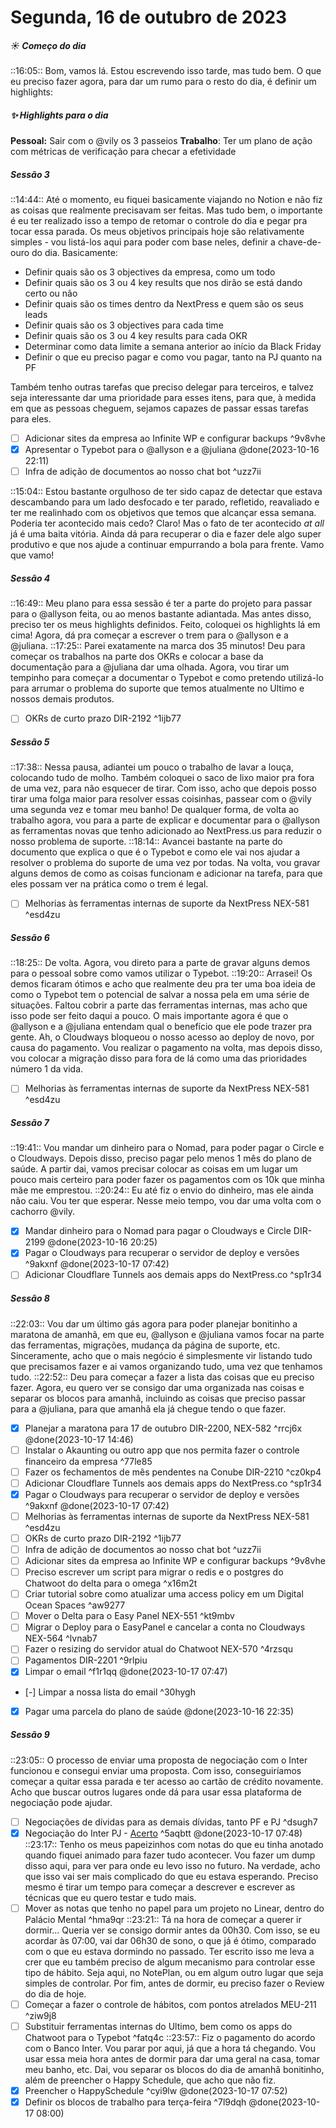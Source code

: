 # Segunda, 16 de outubro de 2023
##### ☀️ Começo do dia
::16:05:: Bom, vamos lá. Estou escrevendo isso tarde, mas tudo bem. O que eu preciso fazer agora, para dar um rumo para o resto do dia, é definir um highlights:

##### ✨ Highlights para o dia
**Pessoal:** Sair com o @vily os 3 passeios
**Trabalho**: Ter um plano de ação com métricas de verificação para checar a efetividade

##### Sessão 3
::14:44:: Até o momento, eu fiquei basicamente viajando no Notion e não fiz as coisas que realmente precisavam ser feitas. Mas tudo bem, o importante é eu ter realizado isso a tempo de retomar o controle do dia e pegar pra tocar essa parada.
Os meus objetivos principais hoje são relativamente simples - vou listá-los aqui para poder com base neles, definir a chave-de-ouro do dia. Basicamente:

+ Definir quais são os 3 objectives da empresa, como um todo
+ Definir quais são os 3 ou 4 key results que nos dirão se está dando certo ou não
+ Definir quais são os times dentro da NextPress e quem são os seus leads
+ Definir quais são os 3 objectives para cada time
+ Definir quais são os 3 ou 4 key results para cada OKR
+ Determinar como data limite a semana anterior ao início da Black Friday
+ Definir o que eu preciso pagar e como vou pagar, tanto na PJ quanto na PF

Também tenho outras tarefas que preciso delegar para terceiros, e talvez seja interessante dar uma prioridade para esses itens, para que, à medida em que as pessoas cheguem, sejamos capazes de passar essas tarefas para eles.

- [ ] Adicionar sites da empresa ao Infinite WP e configurar backups ^9v8vhe
- [x] Apresentar o Typebot para o @allyson e a @juliana @done(2023-10-16 22:11)
- [ ] Infra de adição de documentos ao nosso chat bot ^uzz7ii

::15:04:: Estou bastante orgulhoso de ter sido capaz de detectar que estava descambando para um lado desfocado e ter parado, refletido, reavaliado e ter me realinhado com os objetivos que temos que alcançar essa semana. Poderia ter acontecido mais cedo? Claro! Mas o fato de ter acontecido *at all* já é uma baita vitória. Ainda dá para recuperar o dia e fazer dele algo super produtivo e que nos ajude a continuar empurrando a bola para frente. Vamo que vamo!

##### Sessão 4
::16:49:: Meu plano para essa sessão é ter a parte do projeto para passar para o @allyson feita, ou ao menos bastante adiantada. Mas antes disso, preciso ter os meus highlights definidos. Feito, coloquei os highlights lá em cima! Agora, dá pra começar a escrever o trem para o @allyson e a @juliana.
::17:25:: Parei exatamente na marca dos 35 minutos! Deu para começar os trabalhos na parte dos OKRs e colocar a base da documentação para a @juliana dar uma olhada. Agora, vou tirar um tempinho para começar a documentar o Typebot e como pretendo utilizá-lo para arrumar o problema do suporte que temos atualmente no Ultimo e nossos demais produtos.
- [ ] OKRs de curto prazo DIR-2192 ^1ijb77

##### Sessão 5
::17:38:: Nessa pausa, adiantei um pouco o trabalho de lavar a louça, colocando tudo de molho. Também coloquei o saco de lixo maior pra fora de uma vez, para não esquecer de tirar. Com isso, acho que depois posso tirar uma folga maior para resolver essas coisinhas, passear com o @vily uma segunda vez e tomar meu banho!
De qualquer forma, de volta ao trabalho agora, vou para a parte de explicar e documentar para o @allyson as ferramentas novas que tenho adicionado ao NextPress.us para reduzir o nosso problema de suporte.
::18:14:: Avancei bastante na parte do documento que explica o que é o Typebot e como ele vai nos ajudar a resolver o problema do suporte de uma vez por todas. Na volta, vou gravar alguns demos de como as coisas funcionam e adicionar na tarefa, para que eles possam ver na prática como o trem é legal.
- [ ] Melhorias às ferramentas internas de suporte da NextPress NEX-581 ^esd4zu

##### Sessão 6
::18:25:: De volta. Agora, vou direto para a parte de gravar alguns demos para o pessoal sobre como vamos utilizar o Typebot.
::19:20:: Arrasei! Os demos ficaram ótimos e acho que realmente deu pra ter uma boa ideia de como o Typebot tem o potencial de salvar a nossa pela em uma série de situações. Faltou cobrir a parte das ferramentas internas, mas acho que isso pode ser feito daqui a pouco. O mais importante agora é que o @allyson e a @juliana entendam qual o benefício que ele pode trazer pra gente.
Ah, o Cloudways bloqueou o nosso acesso ao deploy de novo, por causa do pagamento. Vou realizar o pagamento na volta, mas depois disso, vou colocar a migração disso para fora de lá como uma das prioridades número 1 da vida.
- [ ] Melhorias às ferramentas internas de suporte da NextPress NEX-581 ^esd4zu

##### Sessão 7
::19:41:: Vou mandar um dinheiro para o Nomad, para poder pagar o Circle e o Cloudways. Depois disso, preciso pagar pelo menos 1 mês do plano de saúde. A partir dai, vamos precisar colocar as coisas em um lugar um pouco mais certeiro para poder fazer os pagamentos com os 10k que minha mãe me emprestou.
::20:24:: Eu até fiz o envio do dinheiro, mas ele ainda não caiu. Vou ter que esperar. Nesse meio tempo, vou dar uma volta com o cachorro @vily.
- [x] Mandar dinheiro para o Nomad para pagar o Cloudways e Circle DIR-2199 @done(2023-10-16 20:25)
- [x] Pagar o Cloudways para recuperar o servidor de deploy e versões ^9akxnf @done(2023-10-17 07:42)
- [ ] Adicionar Cloudflare Tunnels aos demais apps do NextPress.co ^sp1r34

##### Sessão 8
::22:03:: Vou dar um último gás agora para poder planejar bonitinho a maratona de amanhã, em que eu, @allyson e @juliana vamos focar na parte das ferramentas, migrações, mudança da página de suporte, etc. Sinceramente, acho que o mais negócio é simplesmente vir listando tudo que precisamos fazer e ai vamos organizando tudo, uma vez que tenhamos tudo.
::22:52:: Deu para começar a fazer a lista das coisas que eu preciso fazer. Agora, eu quero ver se consigo dar uma organizada nas coisas e separar os blocos para amanhã, incluindo as coisas que preciso passar para a @juliana, para que amanhã ela já chegue tendo o que fazer.
- [x] Planejar a maratona para 17 de outubro DIR-2200, NEX-582 ^rrcj6x @done(2023-10-17 14:46)
- [ ] Instalar o Akaunting ou outro app que nos permita fazer o controle financeiro da empresa ^77le85
- [ ] Fazer os fechamentos de mês pendentes na Conube DIR-2210 ^cz0kp4
- [ ] Adicionar Cloudflare Tunnels aos demais apps do NextPress.co ^sp1r34
- [x] Pagar o Cloudways para recuperar o servidor de deploy e versões ^9akxnf @done(2023-10-17 07:42)
- [ ] Melhorias às ferramentas internas de suporte da NextPress NEX-581 ^esd4zu
- [ ] OKRs de curto prazo DIR-2192 ^1ijb77
- [ ] Infra de adição de documentos ao nosso chat bot ^uzz7ii
- [ ] Adicionar sites da empresa ao Infinite WP e configurar backups ^9v8vhe
- [ ] Preciso escrever um script para migrar o redis e o postgres do Chatwoot do delta para o omega ^x16m2t
- [ ] Criar tutorial sobre como atualizar uma access policy em um Digital Ocean Spaces ^aw9277
- [ ] Mover o Delta para o Easy Panel NEX-551 ^kt9mbv
- [ ] Migrar o Deploy para o EasyPanel e cancelar a conta no Cloudways NEX-564 ^lvnab7
- [ ] Fazer o resizing do servidor atual do Chatwoot NEX-570 ^4rzsqu
- [ ] Pagamentos DIR-2201 ^9rlpiu
- [x] Limpar o email ^f1r1qq @done(2023-10-17 07:47)
- [-] Limpar a nossa lista do email ^30hygh
- [x] Pagar uma parcela do plano de saúde @done(2023-10-16 22:35)

##### Sessão 9
::23:05:: O processo de enviar uma proposta de negociação com o Inter funcionou e consegui enviar uma proposta. Com isso, conseguiríamos começar a quitar essa parada e ter acesso ao cartão de crédito novamente. Acho que buscar outros lugares onde dá para usar essa plataforma de negociação pode ajudar.
- [ ] Negociações de dívidas para as demais dívidas, tanto PF e PJ ^dsugh7
- [x] Negociação do Inter PJ - [Acerto](app.acerto.com.br) ^5aqbtt @done(2023-10-17 07:48)
::23:17:: Tenho os meus papeizinhos com notas do que eu tinha anotado quando fiquei animado para fazer tudo acontecer. Vou fazer um dump disso aqui, para ver para onde eu levo isso no futuro.
Na verdade, acho que isso vai ser mais complicado do que eu estava esperando. Preciso mesmo é tirar um tempo para começar a descrever e escrever as técnicas que eu quero testar e tudo mais.
- [ ] Mover as notas que tenho no papel para um projeto no Linear, dentro do Palácio Mental ^hma9qr
::23:21:: Tá na hora de começar a querer ir dormir... Queria ver se consigo dormir antes da 00h30. Com isso, se eu acordar às 07:00, vai dar 06h30 de sono, o que já é ótimo, comparado com o que eu estava dormindo no passado.
Ter escrito isso me leva a crer que eu também preciso de algum mecanismo para controlar esse tipo de hábito. Seja aqui, no NotePlan, ou em algum outro lugar que seja simples de controlar. Por fim, antes de dormir, eu preciso fazer o Review do dia de hoje.
- [ ] Começar a fazer o controle de hábitos, com pontos atrelados MEU-211 ^ziw9j8
- [ ] Substituir ferramentas internas do Ultimo, bem como os apps do Chatwoot para o Typebot ^fatq4c
::23:57:: Fiz o pagamento do acordo com o Banco Inter. Vou parar por aqui, já que a hora tá chegando. Vou usar essa meia hora antes de dormir para dar uma geral na casa, tomar meu banho, etc. Dai, vou separar os blocos do dia de amanhã bonitinho, além de preencher o Happy Schedule, que acho que não fiz.
- [x] Preencher o HappySchedule ^cyi9lw @done(2023-10-17 07:52)
- [x] Definir os blocos de trabalho para terça-feira ^7l9dqh @done(2023-10-17 08:00)
